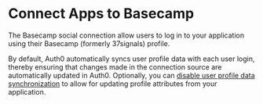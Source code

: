 # Connect Apps to Basecamp

The Basecamp social connection allow users to log in to your application using their Basecamp (formerly 37signals) profile.

By default, Auth0 automatically syncs user profile data with each user login, thereby ensuring that changes made in the connection source are automatically updated in Auth0. Optionally, you can [disable user profile data synchronization](/users/configure-connection-sync-with-auth0) to allow for updating profile attributes from your application.

